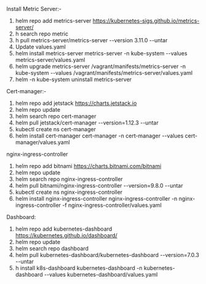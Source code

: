 Install Metric Server:-

1. helm repo add metrics-server https://kubernetes-sigs.github.io/metrics-server/
2.  h search repo metric
3. h pull metrics-server/metrics-server  --version 3.11.0 --untar
4. Update values.yaml
5. helm install metrics-server metrics-server -n kube-system --values metrics-server/values.yaml
6. helm upgrade metrics-server /vagrant/manifests/metrics-server -n kube-system --values /vagrant/manifests/metrics-server/values.yaml
7. helm -n kube-system uninstall metrics-server

Cert-manager:-
1. helm repo add jetstack https://charts.jetstack.io
2. helm repo update
3. helm search repo cert-manager
4. helm pull jetstack/cert-manager --version=1.12.3 --untar
5. kubectl create ns cert-manager
6. helm install cert-manager cert-manager -n cert-manager --values cert-manager/values.yaml

nginx-ingress-controller
1. helm repo add bitnami https://charts.bitnami.com/bitnami
2. helm repo update
3. helm search repo nginx-ingress-controller
4. helm pull bitnami/nginx-ingress-controller --version=9.8.0 --untar
5. kubectl create ns nginx-ingress-controller
6. helm install nginx-ingress-controller nginx-ingress-controller -n nginx-ingress-controller -f nginx-ingress-controller/values.yaml

Dashboard:
1. helm repo add kubernetes-dashboard https://kubernetes.github.io/dashboard/
2. helm repo update
3. helm search repo dashboard 
4. helm pull kubernetes-dashboard/kubernetes-dashboard --version=7.0.3 --untar
5. h install k8s-dashboard kubernetes-dashboard -n kubernetes-dashboard --values kubernetes-dashboard/values.yaml
